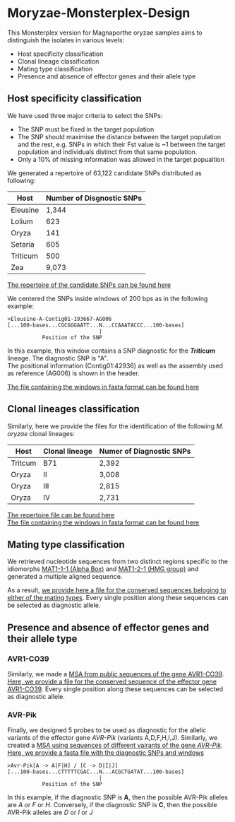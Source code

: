 # Moryzae-Monsterplex-Design

This Monsterplex version for Magnaporthe oryzae samples aims to distinguish the isolates in various levels:
* Host specificity classification
* Clonal lineage classification
* Mating type classification
* Presence and absence of effector genes and their allele type

## Host specificity classification

We have used three major criteria to select the SNPs:
* The SNP must be fixed in the target population
* The SNP should maximise the distance between the target population and the rest, e.g. SNPs in which their Fst value is ~1 between the target population and individuals distinct from that same population.
* Only a 10% of missing information was allowed in the target popualtion

We generated a repertoire of 63,122 candidate SNPs distributed as following:

Host     | Number of Disgnostic SNPs
-------- | --------------
Eleusine | 1,344
Lolium   | 623
Oryza    | 141
Setaria  | 605
Triticum | 500
Zea      | 9,073

[The repertoire of the candidate SNPs can be found here](/data/multiple_hosts.SNPs.FstFiltered.tsv)

We centered the SNPs inside windows of 200 bps as in the following example:

```
>Eleusine-A-Contig01-193667-AG006
[...100-bases...CGCGGGAATT...N...CCAAATACCC...100-bases]
                             |
   		   Position of the SNP
```
In this example, this window contains a SNP diagnostic for the ***Triticum*** lineage. The diagnostic SNP is "A".  
The positional information (Contig01:42936) as well as the assembly used as reference (AG006) is shown in the header.

[The file containing the windows in fasta format can be found here](/data/multiple_hosts.SNPs.FstFiltered.fasta)


## Clonal lineages classification
Similarly, here we provide the files for the identification of the following *M. oryzae* clonal lineages:

Host    | Clonal lineage | Numer of Diagnostic SNPs
------- | -------------- | -------------
Tritcum | B71            | 2,392 
Oryza   | II             | 3,008
Oryza   | III            | 2,815
Oryza   | IV             | 2,731

[The repertoire file can be found here](/data/clonal_lineages.SNPs.tsv)  
[The file containing the windows in fasta format can be found here](/data/clonal_lineages.SNPs.fasta)

## Mating type classification
We retrieved nucleotide sequences from two distinct regions specific to the idiomorphs [MAT1-1-1 (Alpha Box)](Mat1-1-1_AlphaBox.aln) and [MAT1-2-1 (HMG group)](/data/Mat1-2-1_HMG.aln) and generated a multiple aligned sequence.

As a result, [we provide here a file for the conserved sequences beloging to either of the mating types](/data/Mating_types.fasta). Every single position along these sequences can be selected as diagnostic allele.


## Presence and absence of effector genes and their allele type
### AVR1-CO39
Similarly, we made a [MSA from public sequences of the gene AVR1-CO39](/data/AVR1-CO39.aln). [Here, we provide a file for the conserved sequence of the effector gene AVR1-CO39](/data/AVR1-CO39.fasta). Every single position along these sequences can be selected as diagnostic allele.

### AVR-Pik
Finally, we designed 5 probes to be used as diagnostic for the allelic variants of the effector gene *AVR-Pik* (variants A,D,F,H,I,J). Similarly, we created a [MSA using sequences of different vairants of the gene *AVR-Pik*](/data/AVR-Pik_alleles.aln).  
[Here, we provide a fasta file with the diagnostic SNPs and windows](/data/AVR-Pik.SNPs.fasta)

```
>Avr-Pik[A -> A|F|H] / [C -> D|I|J]
[...100-bases...CTTTTTCGAC...N...ACGCTGATAT...100-bases]
                             |
		   Position of the SNP
```
In this example, if the diagnostic SNP is **A**, then the possible AVR-Pik alleles are *A* or *F* or *H*. Conversely, if the diagnostic SNP is **C**, then the possible AVR-Pik alleles are *D* or *I* or *J*
